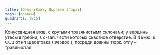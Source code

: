 ```yaml
---
title: [Отлу-❮Кая❯, Дырявая ❮Гора❯]
tags: [ороним]
quadrants: [В15]
---
```


Конусовидная возв. с крутыми травянистыми склонами; у вершины утесы и гребни, в
с-зап. части которых сквозное отверстие. В 4 кмю. к ССВ от нп Щебетовка
(Феодос.), посреди долины тюрк. отлу – травянистая.
